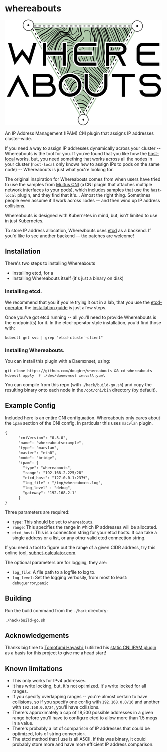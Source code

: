 # whereabouts

![whereabouts-logo](doc/logo.png)

An IP Address Management (IPAM) CNI plugin that assigns IP addresses cluster-wide.

If you need a way to assign IP addresses dynamically across your cluster -- Whereabouts is the tool for you. If you've found that you like how the [host-local](https://github.com/containernetworking/plugins/tree/master/plugins/ipam/host-local) works, but, you need something that works across all the nodes in your cluster (`host-local` only knows how to assign IPs to pods on the same node) -- Whereabouts is just what you're looking for. 

The original inspiration for Whereabouts comes from when users have tried to use the samples from [Multus CNI](https://github.com/intel/multus-cni) (a CNI plugin that attaches multiple network interfaces to your pods), which includes samples that use the `host-local` plugin, and they find that it's... Almost the right thing. Sometimes people even assume it'll work across nodes -- and then wind up IP address collisions.

Whereabouts is designed with Kubernetes in mind, but, isn't limited to use in just Kubernetes.

To store IP address allocation, Whereabouts uses [etcd](https://github.com/etcd-io/etcd) as a backend. If you'd like to see another backend -- the patches are welcome!

## Installation

There's two steps to installing Whereabouts

* Installing etcd, for a 
* Installing Whereabouts itself (it's just a binary on disk)

### Installing etcd.

We recommend that you if you're trying it out in a lab, that you use the [etcd-operator](https://github.com/coreos/etcd-operator), the [installation guide](https://github.com/coreos/etcd-operator/blob/master/doc/user/install_guide.md) is just a few steps. 

Once you've got etcd running -- all you'll need to provide Whereabouts is the endpoint(s) for it. In the etcd-operator style installation, you'd find those with:

```
kubectl get svc | grep "etcd-cluster-client"
```

### Installing Whereabouts.

You can install this plugin with a Daemonset, using:

```
git clone https://github.com/dougbtv/whereabouts && cd whereabouts
kubectl apply -f ./doc/daemonset-install.yaml
```

You can compile from this repo (with `./hack/build-go.sh`) and copy the resulting binary onto each node in the `/opt/cni/bin` directory (by default).

## Example Config

Included here is an entire CNI configuration. Whereabouts only cares about the `ipam` section of the CNI config. In particular this uses `macvlan` plugin.

```
{
      "cniVersion": "0.3.0",
      "name": "whereaboutsexample",
      "type": "macvlan",
      "master": "eth0",
      "mode": "bridge",
      "ipam": {
        "type": "whereabouts",
        "range": "192.168.2.225/28",
        "etcd_host": "127.0.0.1:2379",
        "log_file" : "/tmp/whereabouts.log",
        "log_level" : "debug",
        "gateway": "192.168.2.1"
      }
}
```

Three parameters are required:

* `type`: This should be set to `whereabouts`.
* `range`: This specifies the range in which IP addresses will be allocated.
* `etcd_host`: This is a connection string for your etcd hosts. It can take a single address or a list, or any other valid etcd connection string.

If you need a tool to figure out the range of a given CIDR address, try this online tool, [subnet-calculator.com](http://www.subnet-calculator.com/).

The optional parameters are for logging, they are:

* `log_file`: A file path to a logfile to log to.
* `log_level`: Set the logging verbosity, from most to least: `debug`,`error`,`panic`

## Building

Run the build command from the `./hack` directory:

```
./hack/build-go.sh
```

## Acknowledgements

Thanks big time to [Tomofumi Hayashi](https://github.com/s1061123), I utilized his [static CNI IPAM plugin](https://github.com/containernetworking/plugins/tree/master/plugins/ipam/static) as a basis for this project to give me a head start!

## Known limitations

* This only works for IPv4 addresses.
* It has write locking, but, it's not optimized. It's write locked for all ranges.
* If you specify overlapping ranges -- you're almost certain to have collisions, so if you specify one config with `192.168.0.0/16` and another with `192.168.0.0/24`, you'll have collisions.
* There's approximately a cap of 18,500 possible addresses in a given range before you'll have to configure etcd to allow more than 1.5 megs in a value.
* There's probably a lot of comparison of IP addresses that could be optimized, lots of string conversion.
* The etcd method that I use is all ASCII. If this was binary, it could probably store more and have more efficient IP address comparison.